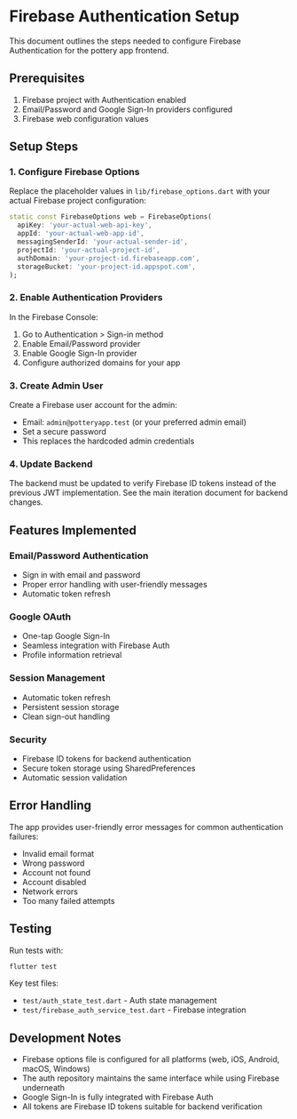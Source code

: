 # Firebase Authentication Setup

This document outlines the steps needed to configure Firebase Authentication for the pottery app frontend.

## Prerequisites

1. Firebase project with Authentication enabled
2. Email/Password and Google Sign-In providers configured
3. Firebase web configuration values

## Setup Steps

### 1. Configure Firebase Options

Replace the placeholder values in `lib/firebase_options.dart` with your actual Firebase project configuration:

```dart
static const FirebaseOptions web = FirebaseOptions(
  apiKey: 'your-actual-web-api-key',
  appId: 'your-actual-web-app-id',
  messagingSenderId: 'your-actual-sender-id',
  projectId: 'your-actual-project-id',
  authDomain: 'your-project-id.firebaseapp.com',
  storageBucket: 'your-project-id.appspot.com',
);
```

### 2. Enable Authentication Providers

In the Firebase Console:
1. Go to Authentication > Sign-in method
2. Enable Email/Password provider
3. Enable Google Sign-In provider
4. Configure authorized domains for your app

### 3. Create Admin User

Create a Firebase user account for the admin:
- Email: `admin@potteryapp.test` (or your preferred admin email)
- Set a secure password
- This replaces the hardcoded admin credentials

### 4. Update Backend

The backend must be updated to verify Firebase ID tokens instead of the previous JWT implementation. See the main iteration document for backend changes.

## Features Implemented

### Email/Password Authentication
- Sign in with email and password
- Proper error handling with user-friendly messages
- Automatic token refresh

### Google OAuth
- One-tap Google Sign-In
- Seamless integration with Firebase Auth
- Profile information retrieval

### Session Management
- Automatic token refresh
- Persistent session storage
- Clean sign-out handling

### Security
- Firebase ID tokens for backend authentication
- Secure token storage using SharedPreferences
- Automatic session validation

## Error Handling

The app provides user-friendly error messages for common authentication failures:
- Invalid email format
- Wrong password
- Account not found
- Account disabled
- Network errors
- Too many failed attempts

## Testing

Run tests with:
```bash
flutter test
```

Key test files:
- `test/auth_state_test.dart` - Auth state management
- `test/firebase_auth_service_test.dart` - Firebase integration

## Development Notes

- Firebase options file is configured for all platforms (web, iOS, Android, macOS, Windows)
- The auth repository maintains the same interface while using Firebase underneath
- Google Sign-In is fully integrated with Firebase Auth
- All tokens are Firebase ID tokens suitable for backend verification
